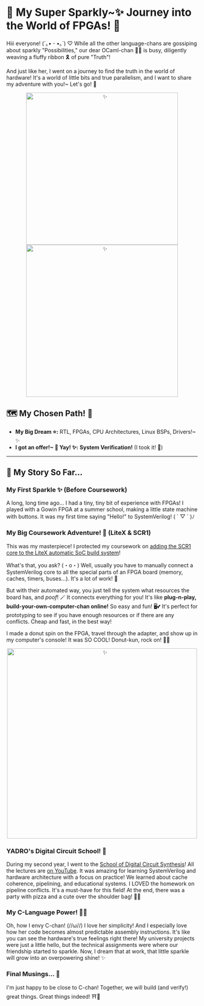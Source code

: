 # 💖 My Super Sparkly~✨ Journey into the World of FPGAs! 💖

Hiii everyone! (´｡• ᵕ •｡`) ♡ While all the other language-chans are gossiping about sparkly "Possibilities," our dear OCaml-chan 🎀🐫 is busy, diligently weaving a fluffy ribbon 🎗️ of pure "Truth"!

And just like her, I went on a journey to find the truth in the world of hardware! It's a world of little bits and true parallelism, and I want to share my adventure with you!~ Let's go! 🎉

<p align="center">
<img src="https://github.com/user-attachments/assets/c9d286c7-0efc-4b2d-8d88-3e0fc1a3d44a" alt="✨" width="400">
<img src="https://github.com/user-attachments/assets/9b628a22-69ff-424f-b6b7-13e07b1378f7" alt="✨" width="400"> 
</p>

## 🗺️ My Chosen Path! 💖

*   **My Big Dream ⭐:** RTL, FPGAs, CPU Architectures, Linux BSPs, Drivers!~ ✨
*   **I got an offer!~ 🎉 Yay! ✨:** **System Verification!** (I took it! 🥰)

---

## 📖 My Story So Far...

### My First Sparkle ✨ (Before Coursework)
A long, long time ago... I had a tiny, tiny bit of experience with FPGAs! I played with a Gowin FPGA at a summer school, making a little state machine with buttons. It was my first time saying "Hello!" to SystemVerilog! ( ´ ▽ ` )ﾉ

### My Big Coursework Adventure! 🚀 (LiteX & SCR1)
This was my masterpiece! I protected my coursework on [adding the SCR1 core to the LiteX automatic SoC build system](https://github.com/Mukovenkov-Roman-Sergeyevich/scr1-colorlight-i9-litex)!

What's that, you ask? (・о・) Well, usually you have to manually connect a SystemVerilog core to all the special parts of an FPGA board (memory, caches, timers, buses...). It's a lot of work! 🥵

But with their automated way, you just tell the system what resources the board has, and *poof*! 🪄 It connects everything for you! It's like **plug-n-play, build-your-own-computer-chan online!** So easy and fun! 🖥️💕 It's perfect for prototyping to see if you have enough resources or if there are any conflicts. Cheap and fast, in the best way!

I made a donut spin on the FPGA, travel through the adapter, and show up in my computer's console! It was SO COOL! Donut-kun, rock on! 🍩💖
<p align="center">
<img src="https://github.com/user-attachments/assets/f385dba9-268a-411c-bde0-754818c04912" alt="✨" width="500">
</p>

### YADRO's Digital Circuit School! 🏫
During my second year, I went to the [School of Digital Circuit Synthesis](https://engineer.yadro.com/chip-design-school/)! All the lectures are [on YouTube](https://www.youtube.com/channel/UCqDmnd8PoScGaBbwnbsyy1g). It was amazing for learning SystemVerilog and hardware architecture with a focus on practice! We learned about cache coherence, pipelining, and educational systems. I LOVED the homework on pipeline conflicts. It's a must-have for this field! At the end, there was a party with pizza and a cute over the shoulder bag! 🍕👜

### My C-Language Power! 💪💖
Oh, how I envy C-chan! (//ω//) I love her simplicity! And I especially love how her code becomes almost predictable assembly instructions. It's like you can see the hardware's true feelings right there! My university projects were just a little hello, but the technical assignments were where our friendship started to sparkle. Now, I dream that at work, that little sparkle will grow into an overpowering shine! ✨

### Final Musings... 💭

I'm just happy to be close to C-chan! Together, we will build (and verify!) great things. Great things indeed! ⛩️🎀
